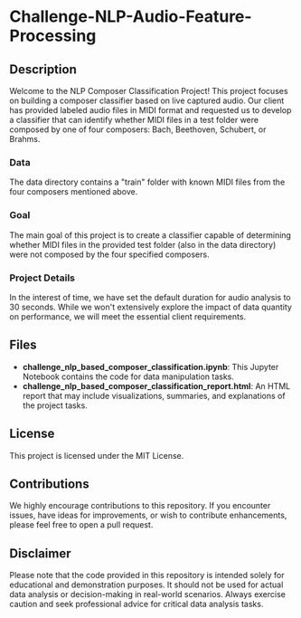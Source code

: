 # Challenge-NLP-Audio-Feature-Processing



## Description

Welcome to the NLP Composer Classification Project! This project focuses on building a composer classifier based on live captured audio. Our client has provided labeled audio files in MIDI format and requested us to develop a classifier that can identify whether MIDI files in a test folder were composed by one of four composers: Bach, Beethoven, Schubert, or Brahms.

### Data

The data directory contains a "train" folder with known MIDI files from the four composers mentioned above.

### Goal

The main goal of this project is to create a classifier capable of determining whether MIDI files in the provided test folder (also in the data directory) were not composed by the four specified composers.

### Project Details

In the interest of time, we have set the default duration for audio analysis to 30 seconds. While we won't extensively explore the impact of data quantity on performance, we will meet the essential client requirements.

## Files

- **challenge_nlp_based_composer_classification.ipynb**: This Jupyter Notebook contains the code for data manipulation tasks.
- **challenge_nlp_based_composer_classification_report.html**: An HTML report that may include visualizations, summaries, and explanations of the project tasks.

## License

This project is licensed under the MIT License.

## Contributions

We highly encourage contributions to this repository. If you encounter issues, have ideas for improvements, or wish to contribute enhancements, please feel free to open a pull request.

## Disclaimer

Please note that the code provided in this repository is intended solely for educational and demonstration purposes. It should not be used for actual data analysis or decision-making in real-world scenarios. Always exercise caution and seek professional advice for critical data analysis tasks.